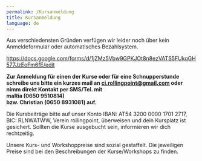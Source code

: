 ```yaml
---
permalink: /Kursanmeldung
title: Kursanmeldung
language: de
---
```

Aus verschiedensten Gründen verfügen wir leider noch über kein Anmeldeformular oder automatisches Bezahlsystem.

<https://docs.google.com/forms/d/1jZMz5Vbw9GPKJOt8n8ezVATS5FUkqGH577JzEoFm6fE/edit>

**Zur Anmeldung für einen der Kurse oder für eine Schnupperstunde schreibe uns bitte ein kurzes mail an ci.rollingpoint@gmail.com oder nimm direkt Kontakt per SMS/Tel. mit**\
**maRia (0650 9510814)**\
**bzw. Christian (0650 8931081) auf.**

Die Kursbeiträge bitte auf unser Konto IBAN: AT54 3200 0000 1701 2717, BIC: RLNWATWW, Verein rollingpoint, überweisen und dein Kursplatz ist gesichert. Sollten die Kurse ausgebucht sein, informieren wir dich rechtzeitig.

Unsere Kurs- und Workshoppreise sind sozial gestaffelt. Die jeweiligen Preise sind bei den Beschreibungen der Kurse/Workshops zu finden.